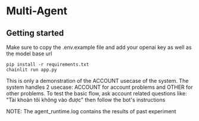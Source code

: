 # Multi-Agent


## Getting started

Make sure to copy the .env.example file and add your openai key as well as the model base url
```
pip install -r requirements.txt
chainlit run app.py
```

This is only a demonstration of the ACCOUNT usecase of the system.
The system handles 2 usecase: ACCOUNT for account problems and OTHER for other problems.
To test the basic flow, ask account related questions like: "Tài khoản tôi không vào được" then follow the bot's instructions

NOTE: The agent_runtime.log contains the results of past experiment
